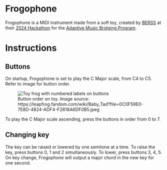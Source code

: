 # Frogophone

Frogophone is a MIDI instrument made from a soft toy, created by [BERSS](https://rusu.rmit.edu.au/Clubs/BERSS) at their [2024 Hackathon](https://www.instagram.com/p/C-mOJVxqIss/) for the [Adaptive Music Bridging Program](https://myo.org.au/programs/ensemble-program/adaptive-music-bridging-program/).


# Instructions

## Buttons
On startup, Frogophone is set to play the C Major scale, from C4 to C5. Refer to image for button order.
<figure>
  <img src="https://github.com/user-attachments/assets/e4e2a5af-1e61-4235-97ae-8a856ab60b67" alt="Toy frog with numbered labels on buttons"/>
  <figcaption>Button order on toy. Image source: https://leapfrog.fandom.com/wiki/Baby_Tad?file=0C0F59E0-7E8D-4824-ADF4-F2616A6DF0B5.jpeg</figcaption>
</figure>

To play the C Major scale ascending, press the buttons in order from 0 to 7.

## Changing key
The key can be raised or lowered by one semitone at a time. To raise the key, press buttons 0, 1 and 2 simultaneously. To lower, press buttons 3, 4, 5. On key change, Frogophone will output a major chord in the new key for one second.
